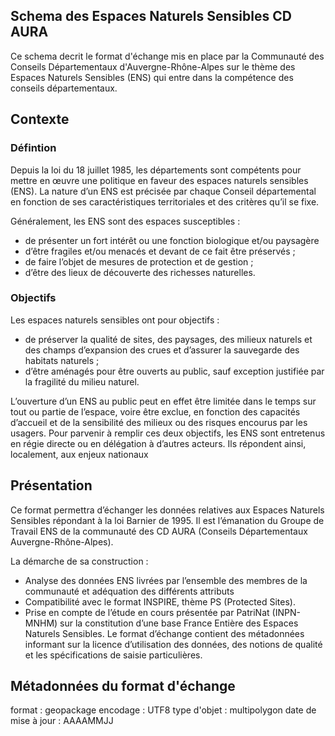 ## Schema des Espaces Naturels Sensibles CD AURA
Ce schema decrit le format d'échange mis en place par la Communauté des Conseils Départementaux d'Auvergne-Rhône-Alpes sur le thème des Espaces Naturels Sensibles (ENS) qui entre dans la compétence des  conseils départementaux.

## Contexte
### Défintion
Depuis la loi du 18 juillet 1985, les départements sont compétents pour mettre en œuvre une politique en faveur des espaces naturels sensibles (ENS). La nature d’un ENS est précisée par chaque Conseil départemental en fonction de ses caractéristiques territoriales et des critères qu’il se fixe.

Généralement, les ENS sont des espaces susceptibles :
- de présenter un fort intérêt ou une fonction biologique et/ou paysagère
- d’être fragiles et/ou menacés et devant de ce fait être préservés ;
- de faire l’objet de mesures de protection et de gestion ;
- d’être des lieux de découverte des richesses naturelles.

### Objectifs
Les espaces naturels sensibles ont pour objectifs :
- de préserver la qualité de sites, des paysages, des milieux naturels et des champs d’expansion des crues et d’assurer la sauvegarde des habitats naturels ;
- d’être aménagés pour être ouverts au public, sauf exception justifiée par la fragilité du milieu naturel.

L’ouverture d’un ENS au public peut en effet être limitée dans le temps sur tout ou partie de l’espace, voire être exclue, en fonction des capacités d’accueil et de la sensibilité des milieux
ou des risques encourus par les usagers. Pour parvenir à remplir ces deux objectifs, les ENS sont entretenus en régie directe ou en délégation à d’autres acteurs. Ils répondent ainsi, localement, aux enjeux nationaux



## Présentation

Ce format permettra d’échanger les données relatives aux Espaces Naturels Sensibles répondant à la loi Barnier de 1995. Il est l’émanation du Groupe de Travail ENS de la communauté des CD AURA (Conseils Départementaux Auvergne-Rhône-Alpes).

La démarche de sa construction :
-	Analyse des données ENS livrées par l’ensemble des membres de la communauté et adéquation des différents attributs
-	Compatibilité avec le format INSPIRE, thème PS (Protected Sites). 
-	Prise en compte de l’étude en cours présentée par PatriNat (INPN-MNHM) sur la constitution d’une base France Entière des Espaces Naturels Sensibles.
Le format d’échange contient des métadonnées informant sur la licence d’utilisation des données, des notions de qualité et les spécifications de saisie particulières.


## Métadonnées du format d'échange

format : geopackage
encodage : UTF8
type d'objet  : multipolygon
date de mise à jour : AAAAMMJJ




